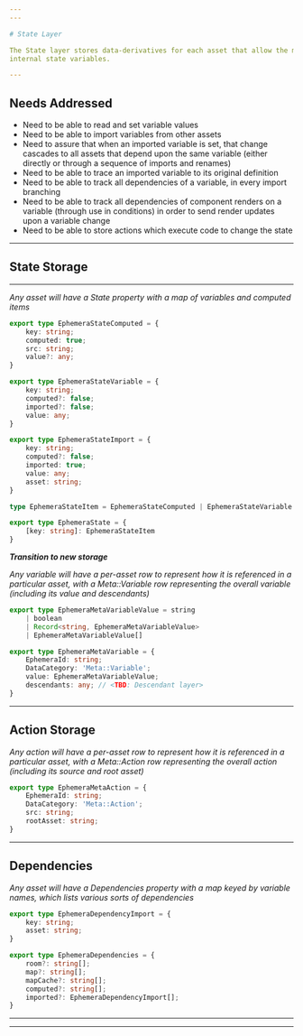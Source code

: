 ```yaml
---
---

# State Layer

The State layer stores data-derivatives for each asset that allow the manipulation of that asset's
internal state variables.

---
```


## Needs Addressed

- Need to be able to read and set variable values
- Need to be able to import variables from other assets
- Need to assure that when an imported variable is set, that change cascades to all assets that depend
upon the same variable (either directly or through a sequence of imports and renames)
- Need to be able to trace an imported variable to its original definition
- Need to be able to track all dependencies of a variable, in every import branching
- Need to be able to track all dependencies of component renders on a variable (through use in conditions)
in order to send render updates upon a variable change
- Need to be able to store actions which execute code to change the state

---

## State Storage

---

*Any asset will have a State property with a map of variables and computed items*

```ts
export type EphemeraStateComputed = {
    key: string;
    computed: true;
    src: string;
    value?: any;
}

export type EphemeraStateVariable = {
    key: string;
    computed?: false;
    imported?: false;
    value: any;
}

export type EphemeraStateImport = {
    key: string;
    computed?: false;
    imported: true;
    value: any;
    asset: string;
}

type EphemeraStateItem = EphemeraStateComputed | EphemeraStateVariable | EphemeraStateImport

export type EphemeraState = {
    [key: string]: EphemeraStateItem
}
```

***Transition to new storage***

*Any variable will have a per-asset row to represent how it is referenced in a particular asset,*
*with a Meta::Variable row representing the overall variable (including its value and descendants)*

```ts
export type EphemeraMetaVariableValue = string
    | boolean
    | Record<string, EphemeraMetaVariableValue>
    | EphemeraMetaVariableValue[]

export type EphemeraMetaVariable = {
    EphemeraId: string;
    DataCategory: 'Meta::Variable';
    value: EphemeraMetaVariableValue;
    descendants: any; // <TBD: Descendant layer>
}
```

---

## Action Storage

*Any action will have a per-asset row to represent how it is referenced in a particular asset,*
*with a Meta::Action row representing the overall action (including its source and root asset)*

```ts
export type EphemeraMetaAction = {
    EphemeraId: string;
    DataCategory: 'Meta::Action';
    src: string;
    rootAsset: string;
}
```

---

## Dependencies

*Any asset will have a Dependencies property with a map keyed by variable names, which lists various sorts of dependencies*

```ts
export type EphemeraDependencyImport = {
    key: string;
    asset: string;
}

export type EphemeraDependencies = {
    room?: string[];
    map?: string[];
    mapCache?: string[];
    computed?: string[];
    imported?: EphemeraDependencyImport[];
}
```

---
---